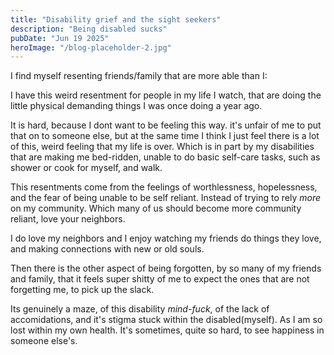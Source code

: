 ```yaml
---
title: "Disability grief and the sight seekers"
description: "Being disabled sucks"
pubDate: "Jun 19 2025"
heroImage: "/blog-placeholder-2.jpg"
---
```



I find myself resenting friends/family that are more able than I:

I have this weird resentment for people in my life I watch, that are doing the little physical demanding things I was once doing a year ago.

It is hard, because I dont want to be feeling this way. it's unfair of me to put that on to someone else, but at the same time I think I just feel there is a lot of this, weird feeling that my life is over. Which is in part by my disabilities that are making me bed-ridden, unable to do basic self-care tasks, such as shower or cook for myself, and walk.

This resentments come from the feelings of worthlessness, hopelessness, and the fear of being unable to be self reliant. Instead of trying to rely *more* on my community. Which many of us should become more community reliant, love your neighbors.

I do love my neighbors and I enjoy watching my friends do things they love, and making connections with new or old souls.

Then there is the other aspect of being forgotten, by so many of my friends and family, that it feels super shitty of me to expect the ones that are not forgetting me, to pick up the slack. 

Its genuinely a maze, of this disability *mind-fuck*, of the lack of accomidations, and it's stigma stuck within the disabled(myself). As I am so lost within my own health. It's sometimes, quite so hard, to see happiness in someone else's.